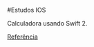#Estudos IOS

Calculadora usando Swift 2.

[Referência](http://www.raywenderlich.com/115279/swift-2-tutorial-part-2-a-simple-ios-app)